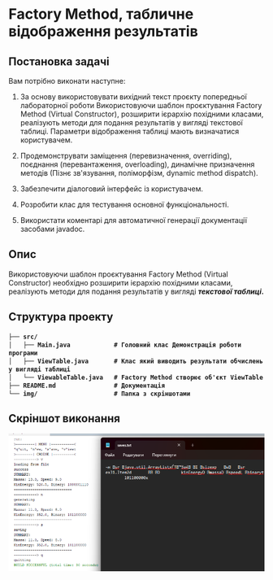 # Factory Method, табличнe відображення результатів

## Постановка задачі
Вам потрібно виконати наступне:
1. За основу використовувати вихідний текст проєкту попередньої лабораторної роботи Використовуючи шаблон проєктування Factory Method (Virtual Constructor), розширити ієрархію похідними класами, реалізують методи для подання результатів у вигляді текстової таблиці. Параметри відображення таблиці мають визначатися користувачем.

2. Продемонструвати заміщення (перевизначення, overriding), поєднання (перевантаження, overloading), динамічне призначення методів (Пізнє зв'язування, поліморфізм, dynamic method dispatch).

3. Забезпечити діалоговий інтерфейс із користувачем.

4. Розробити клас для тестування основної функціональності.

5. Використати коментарі для автоматичної генерації документації засобами javadoc.

   
## Опис
Використовуючи шаблон проєктування Factory Method (Virtual Constructor) необхідно розширити ієрархію похідними класами, реалізують методи для подання результатів у вигляді <b><i>текстової таблиці</i><b>.


## Структура проекту
```
├── src/                            
│   ├── Main.java            # Головний клас Демонстрація роботи програми
│   ├── ViewTable.java       # Клас який виводить результати обчислень у вигляді таблиці
│   └── ViewableTable.java   # Factory Method створює об'єкт ViewTable
├── README.md                # Документація
└── img/                     # Папка з скріншотами       
```


## Скріншот виконання
![](https://github.com/DESTROYchambo/Praktika-OOP/blob/a9a45e03b13c25a77bbeab46eee7971dd50219e8/img/zadanie3.png)
